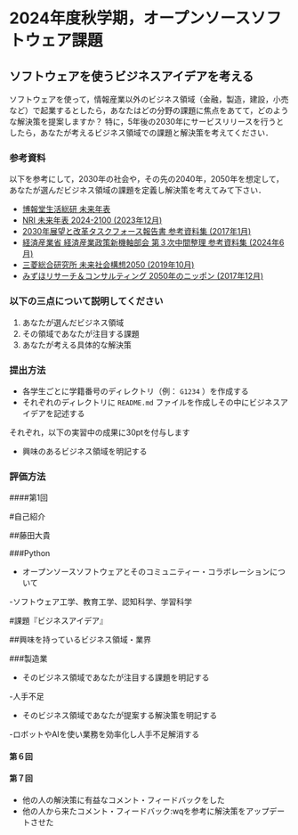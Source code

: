 # 2024年度秋学期，オープンソースソフトウェア課題

## ソフトウェアを使うビジネスアイデアを考える

ソフトウェアを使って，情報産業以外のビジネス領域（金融，製造，建設，小売など）で起業するとしたら，あなたはどの分野の課題に焦点をあてて，どのような解決策を提案しますか？
特に，5年後の2030年にサービスリリースを行うとしたら，あなたが考えるビジネス領域での課題と解決策を考えてください．

### 参考資料

以下を参考にして，2030年の社会や，その先の2040年，2050年を想定して，
あなたが選んだビジネス領域の課題を定義し解決策を考えてみて下さい．

- [博報堂生活総研 未来年表](https://seikatsusoken.jp/futuretimeline/)
- [NRI 未来年表 2024-2100 (2023年12月)](https://www.nri.com/jp/knowledge/publication/cc/nenpyo/lst/2024/2024/2024)
- [2030年展望と改革タスクフォース報告書 参考資料集 (2017年1月)](https://www5.cao.go.jp/keizai-shimon/kaigi/special/2030tf/report/reference.pdf)
- [経済産業省 経済産業政策新機軸部会 第３次中間整理 参考資料集 (2024年6月)](https://www.meti.go.jp/shingikai/sankoshin/shin_kijiku/pdf/20240607_3.pdf)
- [三菱総合研究所 未来社会構想2050 (2019年10月)](https://www.mri.co.jp/knowledge/insight/ecovision/20191011.html)
- [みずほリサーチ＆コンサルティング 2050年のニッポン (2017年12月)](https://www.mizuho-fg.co.jp/company/activity/onethinktank/pdf/vol015.pdf)

### 以下の三点について説明してください

1. あなたが選んだビジネス領域
2. その領域であなたが注目する課題
3. あなたが考える具体的な解決策

### 提出方法

- 各学生ごとに学籍番号のディレクトリ（例： `G1234` ）を作成する
- それぞれのディレクトリに `README.md` ファイルを作成しその中にビジネスアイデアを記述する

それぞれ，以下の実習中の成果に30ptを付与します
- 興味のあるビジネス領域を明記する

### 評価方法
####第1回

#自己紹介

##藤田大貴

###Python

- オープンソースソフトウェアとそのコミュニティー・コラボレーションについて

-ソフトウェア工学、教育工学、認知科学、学習科学

#課題『ビジネスアイデア』

##興味を持っているビジネス領域・業界

###製造業

- そのビジネス領域であなたが注目する課題を明記する

-人手不足

- そのビジネス領域であなたが提案する解決策を明記する

-ロボットやAIを使い業務を効率化し人手不足解消する

#### 第６回


#### 第７回

- 他の人の解決策に有益なコメント・フィードバックをした
- 他の人から来たコメント・フィードバック:wqを参考に解決策をアップデートさせた
